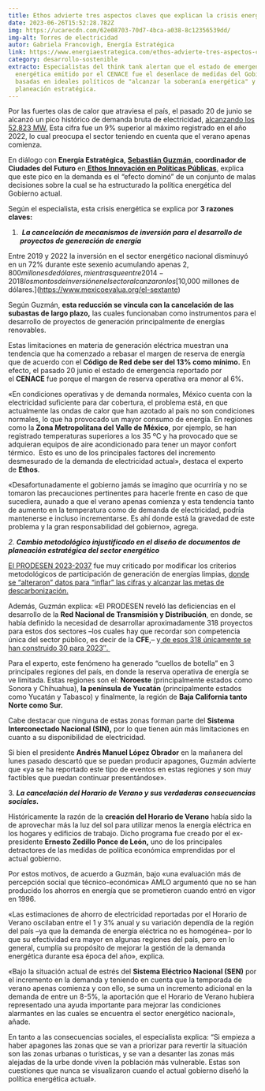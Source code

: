 ```yaml
---
title: Ethos advierte tres aspectos claves que explican la crisis energética en México
date: 2023-06-26T15:52:28.782Z
img: https://ucarecdn.com/62e08703-70d7-4bca-a038-8c12356539dd/
img-alt: Torres de electricidad
autor: Gabriela Francovigh, Energía Estratégica
link: https://www.energiaestrategica.com/ethos-advierte-tres-aspectos-claves-que-explican-la-crisis-energetica-en-mexico/
category: desarrollo-sostenible
extracto: Especialistas del think tank alertan que el estado de emergencia
  energética emitido por el CENACE fue el desenlace de medidas del Gobierno
  basadas en ideales políticos de "alcanzar la soberanía energética" y no de
  planeación estratégica.
---
```

Por las fuertes olas de calor que atraviesa el país, el pasado 20 de junio se alcanzó un pico histórico de demanda bruta de electricidad, [alcanzando los 52,823 MW.](https://www.cenace.gob.mx/Docs/EstadoOperativoSEN/2023/2023-06-20__SIN23-0126.pdf) Esta cifra fue un 9% superior al máximo registrado en el año 2022, lo cual preocupa el sector teniendo en cuenta que el verano apenas comienza.

En diálogo con **Energía Estratégica, [Sebastián Guzmán,](https://www.linkedin.com/in/sebastianguzmand/) coordinador de Ciudades del Futuro** en[ **Ethos Innovación en Políticas Públicas**,](https://www.ethos.org.mx/) explica que este pico en la demanda es el “efecto dominó” de un conjunto de malas decisiones sobre la cual se ha estructurado la política energética del Gobierno actual.

Según el especialista, esta crisis energética se explica por **3 razones claves:**

1.  ***La cancelación de mecanismos de inversión para el desarrollo de proyectos de generación de energía***

Entre 2019 y 2022 la inversión en el sector energético nacional disminuyó en un 72% durante este sexenio acumulando apenas $2,800 millones de dólares, mientras que entre 2014-2018 los montos de inversión en el sector alcanzaron los [$10,000 millones de dólares.](https://www.mexicoevalua.org/el-sextante)

Según Guzmán, **esta reducción se vincula con la cancelación de las subastas de largo plazo,** las cuales funcionaban como instrumentos para el desarrollo de proyectos de generación principalmente de energías renovables.

Estas limitaciones en materia de generación eléctrica muestran una tendencia que ha comenzado a rebasar el margen de reserva de energía que de acuerdo con el **Código de Red debe ser del 13% como mínimo.** En efecto, el pasado 20 junio el estado de emergencia reportado por el **CENACE** fue porque el margen de reserva operativa era menor al 6%.

«En condiciones operativas y de demanda normales, México cuenta con la electricidad suficiente para dar cobertura, el problema está, en que actualmente las ondas de calor que han azotado al país no son condiciones normales, lo que ha provocado un mayor consumo de energía. En regiones como la **Zona Metropolitana del Valle de México**, por ejemplo, se han registrado temperaturas superiores a los 35 ºC y ha provocado que se adquieran equipos de aire acondicionado para tener un mayor confort térmico.  Esto es uno de los principales factores del incremento desmesurado de la demanda de electricidad actual», destaca el experto de **Ethos**.

«Desafortunadamente el gobierno jamás se imagino que ocurriría y no se tomaron las precauciones pertinentes para hacerle frente en caso de que sucediera, aunado a que el verano apenas comienza y esta tendencia tanto de aumento en la temperatura como de demanda de electricidad, podría mantenerse e incluso incrementarse. Es ahí donde está la gravedad de este problema y la gran responsabilidad del gobierno», agrega.

*2. **Cambio metodológico injustificado en el diseño de documentos de planeación estratégica del sector energético***

[El PRODESEN 2023-2037](https://www.gob.mx/sener/articulos/programa-de-desarrollo-del-sistema-electrico-nacional-2023-2037) fue muy criticado por modificar los criterios metodológicos de participación de generación de energías limpias, [donde se “alteraron” datos para “inflar” las cifras y alcanzar las metas de descarbonización.](https://www.energiaestrategica.com/alertan-que-el-cumplimiento-de-las-metas-previstas-por-el-prodesen-a-traves-de-ciclos-combinados-es-ficticio/)

Además, Guzmán explica: «El PRODESEN reveló las deficiencias en el desarrollo de la **Red Nacional de Transmisión y Distribución**, en donde, se había definido la necesidad de desarrollar aproximadamente 318 proyectos para estos dos sectores –los cuales hay que recordar son competencia única del sector público, es decir de la **CFE**,– y[ de esos 318 únicamente se han construido 30 para 2023″. ](https://www.energiaestrategica.com/los-diez-puntos-clave-del-prodesen-2023-2037-segun-el-instituto-mexicano-para-la-competitividad/)

Para el experto, este fenómeno ha generado “cuellos de botella” en 3 principales regiones del país, en donde la reserva operativa de energía se ve limitada. Estas regiones son el: **Noroeste** (principalmente estados como Sonora y Chihuahua), **la península de Yucatán** (principalmente estados como Yucatán y Tabasco) y finalmente, la región de **Baja California tanto Norte como Sur.**

Cabe destacar que ninguna de estas zonas forman parte del **Sistema Interconectado Nacional (SIN),** por lo que tienen aún más limitaciones en cuanto a su disponibilidad de electricidad.

Si bien el presidente **Andrés Manuel López Obrador** en la mañanera del lunes pasado descartó que se puedan producir apagones, Guzmán advierte que «ya se ha reportado este tipo de eventos en estas regiones y son muy factibles que puedan continuar presentándose».

3. ***La cancelación del Horario de Verano y sus verdaderas consecuencias sociales.***

Históricamente la razón de la **creación del Horario de Verano** había sido la de aprovechar más la luz del sol para utilizar menos la energía eléctrica en los hogares y edificios de trabajo. Dicho programa fue creado por el ex-presidente **Ernesto Zedillo Ponce de León,** uno de los principales detractores de las medidas de política económica emprendidas por el actual gobierno.

Por estos motivos, de acuerdo a Guzmán, bajo «una evaluación más de percepción social que técnico-económica» AMLO argumentó que no se han producido los ahorros en energía que se prometieron cuando entró en vigor en 1996.

«Las estimaciones de ahorro de electricidad reportadas por el Horario de Verano oscilaban entre el 1 y 3% anual y su variación dependía de la región del país –ya que la demanda de energía eléctrica no es homogénea– por lo que su efectividad era mayor en algunas regiones del país, pero en lo general, cumplía su propósito de mejorar la gestión de la demanda energética durante esa época del año», explica.

«Bajo la situación actual de estrés del **Sistema Eléctrico Nacional (SEN)** por el incremento en la demanda y teniendo en cuenta que la temporada de verano apenas comienza y con ello, se suma un incremento adicional en la demanda de entre un 8-5%, la aportación que el Horario de Verano hubiera representado una ayuda importante para mejorar las condiciones alarmantes en las cuales se encuentra el sector energético nacional», añade.

En tanto a las consecuencias sociales, el especialista explica: “Si empieza a haber apagones las zonas que se van a priorizar para revertir la situación son las zonas urbanas o turísticas, y se van a desanter las zonas más alejadas de la urbe donde viven la población más vulnerable. Estas son cuestiones que nunca se visualizaron cuando el actual gobierno diseñó la política energética actual».